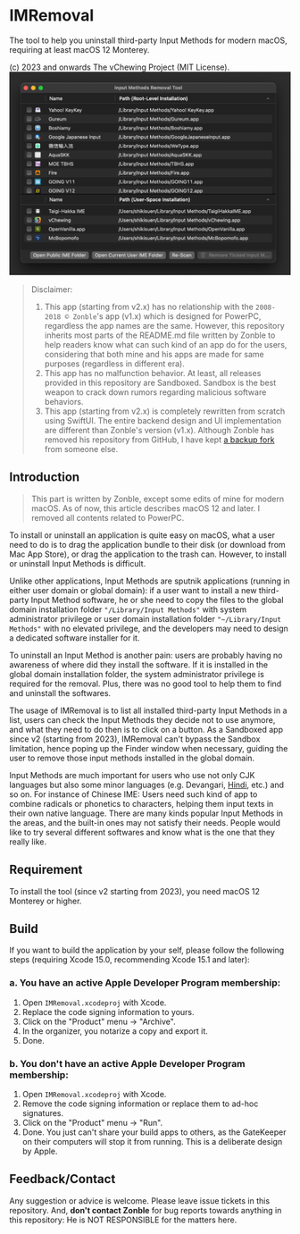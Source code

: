 # IMRemoval

The tool to help you uninstall third-party Input Methods for modern macOS, requiring at least macOS 12 Monterey.

(c) 2023 and onwards The vChewing Project (MIT License).
![screenshot-enu](docs/images/screenshot-enu.png)

> Disclaimer:
> 1. This app (starting from v2.x) has no relationship with the `2008-2018 © Zonble`'s app (v1.x) which is designed for PowerPC, regardless the app names are the same. However, this repository inherits most parts of the README.md file written by Zonble to help readers know what can such kind of an app do for the users, considering that both mine and his apps are made for same purposes (regardless in different era).
> 2. This app has no malfunction behavior. At least, all releases provided in this repository are Sandboxed. Sandbox is the best weapon to crack down rumors regarding malicious software behaviors.
> 3. This app (starting from v2.x) is completely rewritten from scratch using SwiftUI. The entire backend design and UI implementation are different than Zonble's version (v1.x). Although Zonble has removed his repository from GitHub, I have kept [a backup fork](https://github.com/ShikiSuen/imremoval-zonbleBackup) from someone else.

## Introduction

> This part is written by Zonble, except some edits of mine for modern macOS. As of now, this article describes macOS 12 and later. I removed all contents related to PowerPC.

To install or uninstall an application is quite easy on macOS, what a user need to do is to drag the application bundle to their disk (or download from Mac App Store), or drag the application to the trash can. However, to install or uninstall Input Methods is difficult.

Unlike other applications, Input Methods are sputnik applications (running in either user domain or global domain): if a user want to install a new third-party Input Method software, he or she need to copy the files to the global domain installation folder `"/Library/Input Methods"` with system administrator privilege or user domain installation folder `"~/Library/Input Methods"` with no elevated privilege, and the developers may need to design a dedicated software installer for it.

To uninstall an Input Method is another pain: users are probably having no awareness of where did they install the software. If it is installed in the global domain installation folder, the system administrator privilege is required for the removal. Plus, there was no good tool to help them to find and uninstall the softwares.

The usage of IMRemoval is to list all installed third-party Input Methods in a list, users can check the Input Methods they decide not to use anymore, and what they need to do then is to click on a button. As a Sandboxed app since v2 (starting from 2023), IMRemoval can't bypass the Sandbox limitation, hence poping up the Finder window when necessary, guiding the user to remove those input methods installed in the global domain.

Input Methods are much important for users who use not only CJK languages but also some minor languages (e.g. Devangari, [Hindi](https://github.com/ratreya/lipika-ime), etc.) and so on. For instance of Chinese IME: Users need such kind of app to combine radicals or phonetics to characters, helping them input texts in their own native language. There are many kinds popular Input Methods in the areas, and the built-in ones may not satisfy their needs. People would like to try several different softwares and know what is the one that they really like.

## Requirement

To install the tool (since v2 starting from 2023), you need macOS 12 Monterey or higher.

## Build

If you want to build the application by your self, please follow the following steps (requiring Xcode 15.0, recommending Xcode 15.1 and later):

### a. You have an active Apple Developer Program membership:

1. Open `IMRemoval.xcodeproj` with Xcode.
2. Replace the code signing information to yours.
3. Click on the "Product" menu -> "Archive".
4. In the organizer, you notarize a copy and export it.
5. Done.

### b. You don't have an active Apple Developer Program membership:

1. Open `IMRemoval.xcodeproj` with Xcode.
2. Remove the code signing information or replace them to ad-hoc signatures.
3. Click on the "Product" menu -> "Run".
4. Done. You just can't share your build apps to others, as the GateKeeper on their computers will stop it from running. This is a deliberate design by Apple.

## Feedback/Contact

Any suggestion or advice is welcome. Please leave issue tickets in this repository. And, **don't contact Zonble** for bug reports towards anything in this repository: He is NOT RESPONSIBLE for the matters here.
